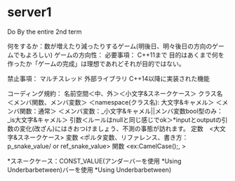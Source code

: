 # server1
Do By the entire 2nd term

何をするか：数が増えたり減ったりするゲーム(明後日、明々後日の方向のゲームでもよろしい)
ゲームの方向性：
必要事項：
C++11まで
目的はあくまで何を作ったか「ゲームの完成」は理想であれどそれが目的ではない。


禁止事項：
マルチスレッド
外部ライブラリ
C++14以降に実装された機能

コーディング規約：
名前空間＜中、外＞＜小文字&スネークケース＞
クラス名＜メンバ関数、メンバ変数＞
＜namespace(クラス名): 大文字&キャメル＞
＜メンバ関数：通常＞
＜メンバ変数：_小文字&キャメル||メンバ変数bool型のみ：_is大文字&キャメル＞
引数＜ルールはnullと同じ感じでok＞*inputとoutputの引数の変化(改ざん)にはきおつけましょう、不測の事態が訪れます。
定数　<大文字&スネークケース>
変数 <ポルタ変数、リファレンス、書き方：p_snake_value/ or ref_snake_value>
関数 <ex:CamelCase();, >

*スネークケース：CONST_VALUE(アンダーバーを使用 *Using Underbarbetween)バーを使用 *Using Underbarbetween)
